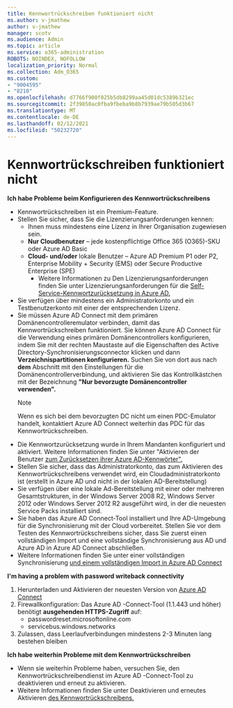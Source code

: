 ```yaml
---
title: Kennwortrückschreiben funktioniert nicht
ms.author: v-jmathew
author: v-jmathew
manager: scotv
ms.audience: Admin
ms.topic: article
ms.service: o365-administration
ROBOTS: NOINDEX, NOFOLLOW
localization_priority: Normal
ms.collection: Adm_O365
ms.custom:
- "9004595"
- "8210"
ms.openlocfilehash: d7766f908f025b5db8299aa45d01dc5389b321ec
ms.sourcegitcommit: 2f39850ac0fba9fbeba9b8b7939ae79b505d3b67
ms.translationtype: MT
ms.contentlocale: de-DE
ms.lasthandoff: 02/12/2021
ms.locfileid: "50232720"
---
```

# <a name="password-writeback-is-not-working"></a>Kennwortrückschreiben funktioniert nicht

**Ich habe Probleme beim Konfigurieren des Kennwortrückschreibens**

- Kennwortrückschreiben ist ein Premium-Feature.
- Stellen Sie sicher, dass Sie die Lizenzierungsanforderungen kennen:
  - Ihnen muss mindestens eine Lizenz in Ihrer Organisation zugewiesen sein.
  - **Nur Cloudbenutzer** – jede kostenpflichtige Office 365 (O365)-SKU oder Azure AD Basic
  - **Cloud- und/oder** lokale Benutzer – Azure AD Premium P1 oder P2, Enterprise Mobility + Security (EMS) oder Secure Productive Enterprise (SPE)
    - Weitere Informationen zu Den Lizenzierungsanforderungen finden Sie unter Lizenzierungsanforderungen für die [Self-Service-Kennwortzurücksetzung in Azure AD.](https://docs.microsoft.com/azure/active-directory/active-directory-passwords-licensing)
- Sie verfügen über mindestens ein Administratorkonto und ein Testbenutzerkonto mit einer der entsprechenden Lizenz.
- Sie müssen Azure AD Connect mit dem primären Domänencontrolleremulator verbinden, damit das Kennwortrückschreiben funktioniert. Sie können Azure AD Connect für die Verwendung eines  primären Domänencontrollers konfigurieren, indem Sie mit der rechten Maustaste auf die Eigenschaften des Active Directory-Synchronisierungsconnector klicken und dann **Verzeichnispartitionen konfigurieren.** Suchen Sie von dort aus nach **dem** Abschnitt mit den Einstellungen für die Domänencontrollerverbindung, und aktivieren Sie das Kontrollkästchen mit der Bezeichnung **"Nur bevorzugte Domänencontroller verwenden".**
  > [!NOTE]
  > Wenn es sich bei dem bevorzugten DC nicht um einen PDC-Emulator handelt, kontaktiert Azure AD Connect weiterhin das PDC für das Kennwortrückschreiben.
- Die Kennwortzurücksetzung wurde in Ihrem Mandanten konfiguriert und aktiviert. Weitere Informationen finden Sie unter "Aktivieren der Benutzer [zum Zurücksetzen ihrer Azure AD-Kennwörter".](https://docs.microsoft.com/azure/active-directory/active-directory-passwords-getting-started)
- Stellen Sie sicher, dass das Administratorkonto, das zum Aktivieren des Kennwortrückschreibens verwendet wird, ein Cloudadministratorkonto ist (erstellt in Azure AD und nicht in der lokalen AD-Bereitstellung)
- Sie verfügen über eine lokale Ad-Bereitstellung mit einer oder mehreren Gesamtstrukturen, in der Windows Server 2008 R2, Windows Server 2012 oder Windows Server 2012 R2 ausgeführt wird, in der die neuesten Service Packs installiert sind.
- Sie haben das Azure AD Connect-Tool installiert und Ihre AD-Umgebung für die Synchronisierung mit der Cloud vorbereitet. Stellen Sie vor dem Testen des Kennwortrückschreibens sicher, dass Sie zuerst einen vollständigen Import und eine vollständige Synchronisierung aus AD und Azure AD in Azure AD Connect abschließen.
- Weitere Informationen finden Sie unter einer vollständigen Synchronisierung [und einem vollständigen Import in Azure AD Connect](https://docs.microsoft.com/azure/active-directory/connect/active-directory-aadconnectsync-operations)

**I'm having a problem with password writeback connectivity**

1. Herunterladen und Aktivieren der neuesten Version von [Azure AD Connect](https://www.microsoft.com/download/details.aspx?id=47594)
2. Firewallkonfiguration: Das Azure AD -Connect-Tool (1.1.443 und höher) benötigt **ausgehenden HTTPS-Zugriff** auf:
    - passwordreset.microsoftonline.com
    - servicebus.windows.networks
3. Zulassen, dass Leerlaufverbindungen mindestens 2-3 Minuten lang bestehen bleiben

**Ich habe weiterhin Probleme mit dem Kennwortrückschreiben**

- Wenn sie weiterhin Probleme haben, versuchen Sie, den Kennwortrückschreibendienst im Azure AD -Connect-Tool zu deaktivieren und erneut zu aktivieren.
- Weitere Informationen finden Sie unter Deaktivieren und erneutes Aktivieren [des Kennwortrückschreibens.](https://docs.microsoft.com/azure/active-directory/active-directory-passwords-troubleshoot)
